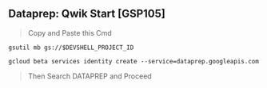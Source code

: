 ## Dataprep: Qwik Start [GSP105]

> Copy and Paste this Cmd 

```
gsutil mb gs://$DEVSHELL_PROJECT_ID

gcloud beta services identity create --service=dataprep.googleapis.com
```

> Then Search DATAPREP and Proceed
